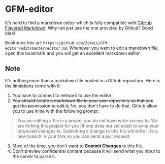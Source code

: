 # GFM-editor

It's hard to find a markdown editor which is fully compatible with [GitHub Flavored Markdown](https://help.github.com/articles/github-flavored-markdown). Why not just use the one provided by Github? Good idea!

Bookmark this url: `https://github.com/ZekeLu/GFM-editor/edit/master/editor.md`. Whenever you want to edit a markdown file, open this bookmark and you will get an excellent markdown editor.

## Note

It's nothing more than a markdown file hosted in a Github repository. Here is the limitations come with it:

1. You have to connect to network to use the editor;
2. ~~You should create a markdown file in your own repository so that you get the permission to edit it;~~ No, you don't have to do that. Github allow you to use mine with the following prompt:

  > You are editing a file in a project you do not have write access to. We are forking this project for you (if one does not yet exist) to write your proposed changes to. Submitting a change to this file will write it to a new branch in your fork so you can send a pull request.
  
3. Most of the time, you don't want to **Commit Changes** to this file.
4. Don't preview confidential content because it will send what you input to the server to parse it.

